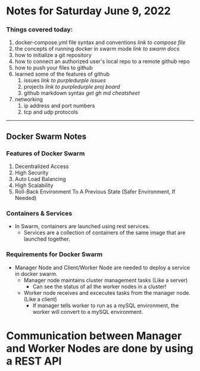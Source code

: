 # Notes for Saturday June 9, 2022

### Things covered today:

1. docker-compose.yml file syntax and conventions *link to compose file*
2. the concepts of running docker in swarm mode *link to swarm docs*
3. how to initialize a git repository
4. how to connect an authorized user's local repo to a remote github repo
5. how to push your files to github
6. learned some of the features of github
   1. issues *link to purpledurple issues*
   2. projects *link to purpledurple proj board*
   3. github markdown syntax *get gh md cheatsheet*
7. networking
   1. ip address and port numbers
   2. tcp and udp protocols

***
## Docker Swarm Notes
### Features of Docker Swarm
1. Decentralized Access
2. High Security
3. Auto Load Balancing
4. High Scalability
5. Roll-Back Environment To A Previous State (Safer Environment, If Needed)
   
### Containers & Services
- In Swarm, containers are launched using rest services.
   - Services are a collection of containers of the same image that are launched together.
  
### Requirements for Docker Swarm
- Manager Node and Client/Worker Node are needed to deploy a service in docker swarm.
  - Manager node maintains cluster management tasks (Like a server)
    - Can see the status of all the worker nodes in a cluster!
  - Worker node receives and excecutes tasks from the manager node. (Like a client)
    - If manager tells worker to run as a mySQL environment, the worker will convert to a mySQL environment.

# Communication between Manager and Worker Nodes are done by using a REST API
